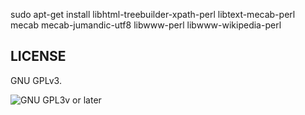 sudo apt-get install libhtml-treebuilder-xpath-perl libtext-mecab-perl mecab mecab-jumandic-utf8 libwww-perl libwww-wikipedia-perl


## LICENSE

GNU GPLv3.

![GNU GPL3v or later](https://www.gnu.org/graphics/gplv3-88x31.png)
